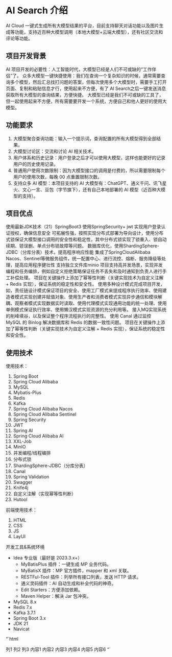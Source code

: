 # AI Search 介绍
AI Cloud 一键式生成所有大模型结果的平台，目前支持聊天对话功能以及图片生成等功能，支持近百种大模型调用（本地大模型+云端大模型），还有社区交流和评论等功能。
## 项目开发背景
AI 项目开发的必要性：人工智能时代，大模型已经是人们不可或缺的“工作伴侣”了。
众多大模型一键快捷使用：我们在查询一个复杂知识的时候，通常需要查询多个模型，然后汇总找打问题的答案，但每次使用多个大模型时，需要手工打开页面、复制和粘贴信息才行，使用起来不方便，有了 AI Search之后一键发送消息获取所有大模型的查询结果，方便快捷。
大模型已经是我们不可或缺的工具了，但一起使用起来不方便，所有需要要开发一个系统，方便自己和他人更好的使用大模型。
## 功能要求
  1. 大模型聚合查询功能：输入一个提示词，查询配置的所有大模型得到全部结果。
  2. 大模型讨论区：交流和讨论 AI 相关技术。
  3. 用户体系和历史记录：用户登录之后才可以使用大模型，这样也能更好的记录用户的历史使用记录。
  4. 普通用户使用次数限制：因为大模型接口的调用是付费的，所以需要限制每个用户的使用次数，每晚 00 点重置限制次数。
  5. 支持众多 AI 模型：本项目支持的 AI 大模型有：ChatGPT、通义千问、讯飞星火、文心一言、豆包（字节旗下），还有自己本地部署的 AI 模型（近百种大模型的支持）。
## 项目优点
使用最新JDK技术（21）SpringBoot3 
使用SpringSecurity+ jwt 实现用户登录认证授权，确保信息安全
可拓展性强，按照实现分布式部署为导向设计，使用分布式锁保证大模型接口调用的安全性和稳定性，其中分布式锁实现了锁重入、锁自动续期、锁误删、单点分布锁故障等问题。
数据库优化，使用ShardingSphere-JDBC（分库分表）技术，提高程序响应性能
集成了SpringCloudAlibaba Nacos、Sentinel等微服务组件，统一配置中心、进行流控、熔断、服务降级等处理，提高应用程序健壮性
支持独立文件库minio
项目支持高并发场景，实现并发编程和任务编排，例如自定义拒绝策略保证任务不丢失和及时通知到负责人进行手工补偿处理。
项目在关键操作上添加了幂等性判断（关键实现技术为自定义注解 + Redis 实现），保证系统的稳定性和安全性。
使用多种设计模式完成项目开发，如，责任链设计模式保证项目的安全、使用工厂模式来提成程序执行效率、使用建造者模式实现创建并赋值对象、使用生产者和消费者模式实现异步通信和模块解耦、观察者模式实现数据实时读取、使用代理模式实现通用功能的统一处理、使用单例模式保证执行效率、使用懒汉模式实现资源的充分利用等。
接入MQ实现系统的削峰填谷，以及保证整个程序流程执行的完整性。
使用 Canal 通过监控 MySQL 的 Binlog 解决数据库和 Redis 的数据一致性问题。
项目在关键操作上添加了幂等性判断（关键实现技术为自定义注解 + Redis 实现），保证系统的稳定性和安全性。

## 使用技术
使用技术：
1. Spring Boot
2. Spring Cloud Alibaba
3. MySQL
4. Mybatis-Plus
5. Redis
6. Kafka
7. Spring Cloud Alibaba Nacos
8. Spring Cloud Alibaba Sentinel
9. Spring Security
10. JWT
11. Spring AI
12. Spring Cloud Alibaba AI
13. XXL-Job
14. MinIO
15. 并发编程/线程编排
16. 分布式锁
17. ShardingSphere-JDBC（分库分表）
18. Canal
19. Spring Validation
20. Swagger
21. Knife4j
22. 自定义注解（实现幂等性判断）
23. Hutool

前端使用技术：
1. HTML
2. CSS
3. JS
4. LayUI

开发工具&系统环境
- Idea 专业版（最好是 2023.3.x+）
  - MyBatisPlus 插件：一键生成 MP 业务代码。
  - MyBatisX 插件：MP 官方插件，mapper 和 xml 关联。
  - RESTFul-Tool 插件：列举所有接口列表，发送 HTTP 请求。
  - 通义灵码插件：AI 自动生成和补全代码的神奇。
  - Edit Starters：方便添加依赖。
  - Maven Helper：解决 Jar 包冲突。
- MySQL 8.x
- Redis 7.x
- Kafka 3.7.1
- Spring Boot 3.x
- JDK 21
- Navicat

“`html

列1	列2	列3
内容1	内容2	内容3
内容4	内容5	内容6
“`
